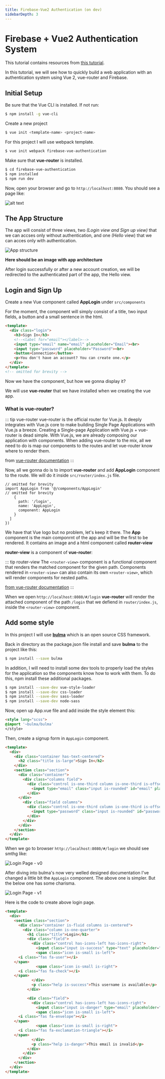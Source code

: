 ```yaml
---
title: Firebase-Vue2 Authentication (on dev)
sidebarDepth: 3
---
```


# Firebase + Vue2 Authentication System

This tutorial contains resources from
[this tutorial](https://medium.com/@anas.mammeri/vue-2-firebase-how-to-build-a-vue-app-with-firebase-authentication-system-in-15-minutes-fdce6f289c3c).

In this tutorial, we will see how to quickly build a
web application with an authentication system using Vue 2, vue-router and Firebase.

##  Initial Setup

Be sure that the Vue CLI is installed. If not run:

```bash
$ npm install -g vue-cli
```

Create a new project

```bash
$ vue init <template-name> <project-name>
```

For this project I will use webpack template.

```bash
$ vue init webpack firebase-vue-authentication
```

Make sure that **vue-router** is installed.

```bash
$ cd firebase-vue-authentication
$ npm installed
$ npm run dev
```

Now, open your browser and go to `http://localhost:8080`. You should see a page like:

![alt text](https://cdn-images-1.medium.com/max/800/1*hfYZRj2a91b4dMRBUH2Avw.png)

## The App Structure

The app will consist of three views, two *(Login view and Sign up view)* that we can accses only without authentication, and one *(Hello* view) that we can acces only with authentication.

![App structure](../images/app-structure.png)

**Here should be an image with app architecture**

After login successfully or after a new account creation, we will be redirected to the authenticated part of the app, the Hello view.

## Login and Sign Up

Create a new Vue component called **AppLogin** under `src/components`

For the moment, the component will simply consist of a title, two input fields, a button and a small sentence in the html.

```html
<template>
  <div class="login">
    <h3>Sign In</h3>
    <!--<label for="email"></label>-->
    <input type="email" name="email" placeholder="Email"><br>
    <input type="password" placeholder="Password"><br>
    <button>Connection</button>
    <p>You don't have an account? You can create one.</p>
  </div>
</template>
<!-- omitted for brevity -->
```

Now we have the component, but how we gonna display it?

We will use **vue-router** that we have installed when we creating the vue app. 

### What is vue-router?

::: tip vue-router
vue-router is the official router for Vue.js. It deeply integrates with Vue.js core to make building Single Page Applications with Vue.js a breeze. 
Creating a Single-page Application with Vue.js + vue-router is dead simple. With Vue.js, we are already composing our application with components. When adding vue-router to the mix, all we need to do is map our components to the routes and let vue-router know where to render them.

from [vue-router documentation](https://github.com/vuejs/vue-route)
:::

Now, all we gonna do is to import **vue-router** and add **AppLogin** component to the route. We will do it 
inside `src/router/index.js` file.

```javascript{2,4,5,6,7,8}
// omitted for brevity
import AppLogin from '@/components/AppLogin'
// omitted for brevity
    {
      path: '/login',
      name: 'AppLogin',
      component: AppLogin
    }
  ]
})
```

We have that Vue logo but no problem, let's keep it there. The **App** component is the main componrnt of the app
and will be the first to be rendered. It contains an image and a html component called **router-view**

**router-view** is a component of **vue-router**:

::: tip router-view
The `<router-view>` component is a functional component that renders the matched component for the given path. Components rendered in `<router-view>` can also contain its own `<router-view>`, which will render components for nested paths.

[from vue-router documentation](https://router.vuejs.org/en/api/router-view.html)
:::

When we open `http://localhost:8080/#/login` **vue-router** will render the attached component of the path `/login`
that we defiend in `router/index.js`, inside the `<router-view>` component. 

## Add some style

In this project I will use [**bulma**](https://bulma.io/) which is an open source CSS framework.

Back in directory as the package.json file install and save **bulma** to the project like this:

```bash
$ npm install --save bulma
```

In addition, I will need to install some dev tools to properly load the styles for the application so the components know how to work with them. To do this, npm install these additional packages.

```bash
$ npm install --save-dev vue-style-loader
$ npm install --save-dev css-loader
$ npm install --save-dev sass-loader
$ npm install --save-dev node-sass
```

Now, open up App.vue file and add inside the style element this:

```html
<style lang="scss">  
@import '~bulma/bulma'
</style>  
```

Then, create a signup form in `AppLogin` component.

```html
<template>
  <div>
    <div class="container has-text-centered">
      <h2 class="title is-large">Sign In</h2>
    </div>
    <section class="section">
      <div class="container">
        <div class="columns field">
          <div class="control is-one-third column is-one-third is-offset-one-third">
            <input type="email" class="input is-rounded" id="email" placeholder="email" autofocus>
          </div>
      </div>
        <div class="field columns">
          <div class="control is-one-third column is-one-third is-offset-one-third">
            <input type="password" class="input is-rounded" id="password" placeholder="password">
          </div>
        </div>
      </div>
    </section>
  </div>
</template>
```

When we go to browser `http://localhost:8080/#/login` we should see smthg like:

![Login Page - v0](../images/vue-login-page-v0.png)

After diving into bulma's now very welled designed documentation I've changed a little bit the `AppLogin` component. The above one is simpler. But
the below one has some charisma.



![Login Page - v1](../images/vue-login-page-v1.png)

Here is the code to create above login page.

```html
<template>
  <div>
    <section class="section">
      <div class="container is-fluid columns is-centered">
        <div class="column is-one-quarter">
          <h1 class="title">Login</h1>
          <div class="field">
            <div class="control has-icons-left has-icons-right">
              <input class="input is-success" type="text" placeholder="username">
              <span class="icon is-small is-left">
      <i class="fas fa-user"></i>
    </span>
              <span class="icon is-small is-right">
      <i class="fas fa-check"></i>
    </span>
            </div>
            <p class="help is-success">This username is available</p>
          </div>

          <div class="field">
            <div class="control has-icons-left has-icons-right">
              <input class="input is-danger" type="email" placeholder="your_mail@">
              <span class="icon is-small is-left">
      <i class="fas fa-envelope"></i>
    </span>
              <span class="icon is-small is-right">
      <i class="fas fa-exclamation-triangle"></i>
    </span>
            </div>
            <p class="help is-danger">This email is invalid</p>
          </div>
        </div>
      </div>
    </section>
  </div>
</template>
```
